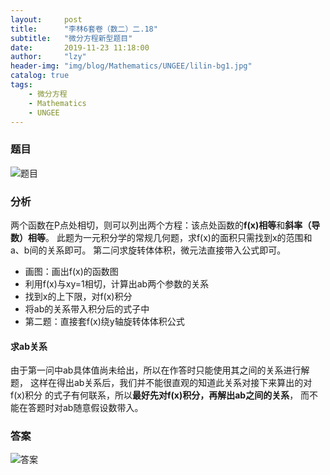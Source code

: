 ```yaml
---
layout:     post
title:      "李林6套卷（数二）二.18"
subtitle:   "微分方程新型题目"
date:       2019-11-23 11:18:00
author:     "lzy"
header-img: "img/blog/Mathematics/UNGEE/lilin-bg1.jpg"
catalog: true
tags:
    - 微分方程
    - Mathematics
    - UNGEE
---
```


### 题目
![题目](https://lzy-lvjerry.github.io/img/blog/Mathematics/UNGEE/2019-11-23-lilin1.2.18q.jpg)

### 分析
两个函数在P点处相切，则可以列出两个方程：该点处函数的**f(x)相等**和**斜率（导数）相等**。
此题为一元积分学的常规几何题，求f(x)的面积只需找到x的范围和a、b间的关系即可。
第二问求旋转体体积，微元法直接带入公式即可。
+ 画图：画出f(x)的函数图
+ 利用f(x)与xy=1相切，计算出ab两个参数的关系
+ 找到x的上下限，对f(x)积分
+ 将ab的关系带入积分后的式子中
+ 第二题：直接套f(x)绕y轴旋转体体积公式
#### 求ab关系
由于第一问中ab具体值尚未给出，所以在作答时只能使用其之间的关系进行解题，
这样在得出ab关系后，我们并不能很直观的知道此关系对接下来算出的对f(x)积分
的式子有何联系，所以**最好先对f(x)积分，再解出ab之间的关系**，
而不能在答题时对ab随意假设数带入。
### 答案
![答案](https://lzy-lvjerry.github.io/img/blog/Mathematics/UNGEE/2019-11-23-lilin1.2.18a.jpg)
